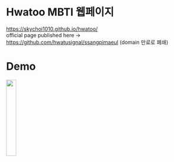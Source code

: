 # Hwatoo MBTI 웹페이지
 https://skychoi1010.github.io/hwatoo/ <br>
 official page published here -> https://github.com/hwatusignal/ssangpimaeul (domain 만료로 폐쇄)


# Demo
<img src="https://user-images.githubusercontent.com/50130497/176141322-0391198a-7e55-4a70-8385-b2c1235b872e.jpeg" width="23%">
